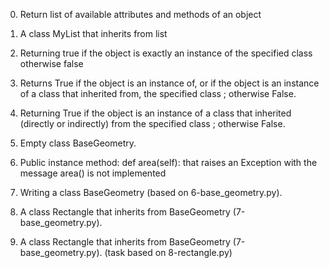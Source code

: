 

 0. Return list of available attributes and methods of an object

 1. A class MyList that inherits from list

 2. Returning true if the object is exactly an instance of the specified class otherwise false

 3. Returns True if the object is an instance of, or if the object is an instance of a class that inherited from, the specified class ; otherwise False.

 4. Returning True if the object is an instance of a class that inherited (directly or indirectly) from the specified class ; otherwise False.

 5. Empty class BaseGeometry.

 6. Public instance method: def area(self): that raises an Exception with the message area() is not implemented

 7. Writing a class BaseGeometry (based on 6-base_geometry.py).

 8. A class Rectangle that inherits from BaseGeometry (7-base_geometry.py).

 9. A class Rectangle that inherits from BaseGeometry (7-base_geometry.py). (task based on 8-rectangle.py)